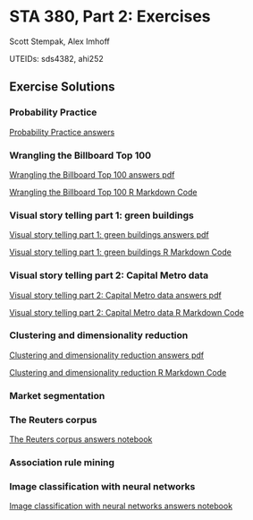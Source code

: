 # STA 380, Part 2: Exercises
 
Scott Stempak, Alex Imhoff

UTEIDs: sds4382, ahi252

## Exercise Solutions

### Probability Practice

[Probability Practice answers](Probability_Practice.md)

### Wrangling the Billboard Top 100

[Wrangling the Billboard Top 100 answers pdf](Wrangling_Billboard/Wrangling_Billboard.pdf)

[Wrangling the Billboard Top 100 R Markdown Code](Wrangling_Billboard/Wrangling_Billboard.Rmd)

### Visual story telling part 1: green buildings

[Visual story telling part 1: green buildings answers pdf](Green_Buildings/visual_storytelling_green_buildings.pdf)

[Visual story telling part 1: green buildings R Markdown Code](Green_Buildings/visual_storytelling_green_buildings.Rmd)

### Visual story telling part 2: Capital Metro data

[Visual story telling part 2: Capital Metro data answers pdf](Capital_Metro/visual_storytelling_capmetro.pdf)

[Visual story telling part 2: Capital Metro data R Markdown Code](Capital_Metro/visual_storytelling_capmetro.Rmd)

### Clustering and dimensionality reduction

[Clustering and dimensionality reduction answers pdf](Clustering_and_Dimensionality_Reduction/clustering_and_dim_reduction.pdf)

[Clustering and dimensionality reduction R Markdown Code](Clustering_and_Dimensionality_Reduction/clustering_and_dim_reduction.Rmd)

### Market segmentation

### The Reuters corpus

[The Reuters corpus answers notebook](Reuters_Corpus.ipynb)

### Association rule mining

### Image classification with neural networks

[Image classification with neural networks answers notebook](Image_Classification_With_Neural_Networks.ipynb)
